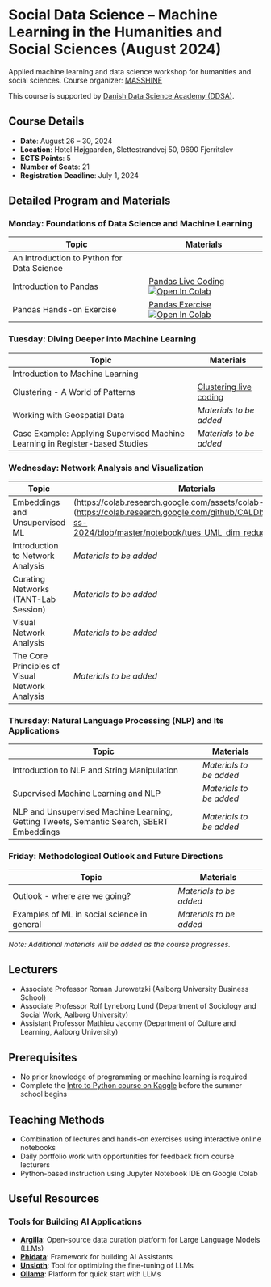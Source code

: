 # Social Data Science – Machine Learning in the Humanities and Social Sciences (August 2024)

Applied machine learning and data science workshop for humanities and social sciences.
Course organizer: [MASSHINE](https://masshine.com)

This course is supported by [Danish Data Science Academy (DDSA)](https://ddsa.dk/).

## Course Details
- **Date**: August 26 – 30, 2024
- **Location**: Hotel Højgaarden, Slettestrandvej 50, 9690 Fjerritslev
- **ECTS Points**: 5
- **Number of Seats**: 21
- **Registration Deadline**: July 1, 2024

## Detailed Program and Materials

### Monday: Foundations of Data Science and Machine Learning

| Topic | Materials |
|-------|-----------|
| An Introduction to Python for Data Science |  |
| Introduction to Pandas | [Pandas Live Coding](https://github.com/CALDISS-AAU/sds-ss-2024/blob/master/notebook/intro-pandas_live-coding.ipynb) [![Open In Colab](https://colab.research.google.com/assets/colab-badge.svg)](https://colab.research.google.com/github/CALDISS-AAU/sds-ss-2024/blob/master/notebook/intro-pandas_live-coding.ipynb) |
| Pandas Hands-on Exercise | [Pandas Exercise](https://github.com/CALDISS-AAU/sds-ss-2024/blob/master/notebook/pandas_hands-on.ipynb) [![Open In Colab](https://colab.research.google.com/assets/colab-badge.svg)](https://colab.research.google.com/github/CALDISS-AAU/sds-ss-2024/blob/master/notebook/pandas_hands-on.ipynb) |


### Tuesday: Diving Deeper into Machine Learning

| Topic | Materials |
|-------|-----------|
| Introduction to Machine Learning|  |
| Clustering - A World of Patterns | [Clustering live coding](https://colab.research.google.com/drive/1U8aCESnUi_ibbkAWHJRrDy5y29YnQdvS#scrollTo=ZZo_7XUfFyxH) |
| Working with Geospatial Data | *Materials to be added* |
| Case Example: Applying Supervised Machine Learning in Register-based Studies | *Materials to be added* |

### Wednesday: Network Analysis and Visualization

| Topic | Materials |
|-------|-----------|
|Embeddings and Unsupervised ML | (https://colab.research.google.com/assets/colab-badge.svg)](https://colab.research.google.com/github/CALDISS-AAU/sds-ss-2024/blob/master/notebook/tues_UML_dim_reduction_RJ.ipynb) |
| Introduction to Network Analysis | *Materials to be added* |
| Curating Networks (TANT-Lab Session) | *Materials to be added* |
| Visual Network Analysis | *Materials to be added* |
| The Core Principles of Visual Network Analysis | *Materials to be added* |

### Thursday: Natural Language Processing (NLP) and Its Applications

| Topic | Materials |
|-------|-----------|
| Introduction to NLP and String Manipulation | *Materials to be added* |
| Supervised Machine Learning and NLP | *Materials to be added* |
| NLP and Unsupervised Machine Learning, Getting Tweets, Semantic Search, SBERT Embeddings | *Materials to be added* |

### Friday: Methodological Outlook and Future Directions

| Topic | Materials |
|-------|-----------|
| Outlook - where are we going? | *Materials to be added* |
| Examples of ML in social science in general | *Materials to be added* |

*Note: Additional materials will be added as the course progresses.*

## Lecturers
- Associate Professor Roman Jurowetzki (Aalborg University Business School)
- Associate Professor Rolf Lyneborg Lund (Department of Sociology and Social Work, Aalborg University)
- Assistant Professor Mathieu Jacomy (Department of Culture and Learning, Aalborg University)

## Prerequisites
- No prior knowledge of programming or machine learning is required
- Complete the [Intro to Python course on Kaggle](https://www.kaggle.com/learn/python) before the summer school begins

## Teaching Methods
- Combination of lectures and hands-on exercises using interactive online notebooks
- Daily portfolio work with opportunities for feedback from course lecturers
- Python-based instruction using Jupyter Notebook IDE on Google Colab

## Useful Resources

### Tools for Building AI Applications

- **[Argilla](https://argilla.io/)**: Open-source data curation platform for Large Language Models (LLMs)
- **[Phidata](https://www.phidata.com/)**: Framework for building AI Assistants
- **[Unsloth](https://unsloth.ai/)**: Tool for optimizing the fine-tuning of LLMs
- **[Ollama](https://ollama.com)**: Platform for quick start with LLMs
